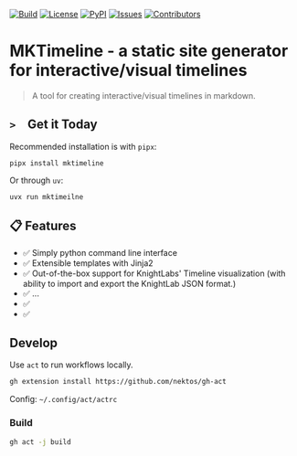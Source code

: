 [![Build](https://github.com/jduprey/mktimeline/actions/workflows/code-quality.yml/badge.svg)](https://github.com/jduprey/mktimeline/actions/workflows/code-quality.yml) [![License](https://img.shields.io/github/license/jduprey/mktimeline)](https://github.com/jduprey/mktimeline/blob/master/LICENSE) [![PyPI](https://img.shields.io/pypi/v/mktimeline)](https://pypi.org/project/mktimeline/) [![Issues](https://img.shields.io/github/issues/jduprey/mktimeline)](https://github.com/jduprey/mktimeline/issues) [![Contributors](https://img.shields.io/github/contributors/jduprey/mktimeline)](https://github.com/jduprey/mktimeline/graphs/contributors)

<!-- ![Version](https://img.shields.io/github/v/release/jduprey/mktimeline) -->

<!-- [![Forks](https://img.shields.io/github/forks/jduprey/mktimeline)](https://github.com/jduprey/mktimeline/forks) [![Stars](https://img.shields.io/github/stars/jduprey/mktimeline)](https://github.com/jduprey/mktimeline/stargazers)  -->

# MKTimeline - a static site generator for interactive/visual timelines

> A tool for creating interactive/visual timelines in markdown. 

## `> ` &nbsp;Get it Today

Recommended installation is with `pipx`:

```
pipx install mktimeline
```

Or through `uv`:

```
uvx run mktimeilne
```

## 📋 Features

- ✅ Simply python command line interface
- ✅ Extensible templates with Jinja2
- ✅ Out-of-the-box support for KnightLabs' Timeline visualization (with ability to import and export the KnightLab JSON format.)
- ✅ ...
- ✅ 
- ✅ 

## Develop

Use `act` to run workflows locally.

```bash
gh extension install https://github.com/nektos/gh-act
```

Config: `~/.config/act/actrc`

### Build

```bash
gh act -j build
```
